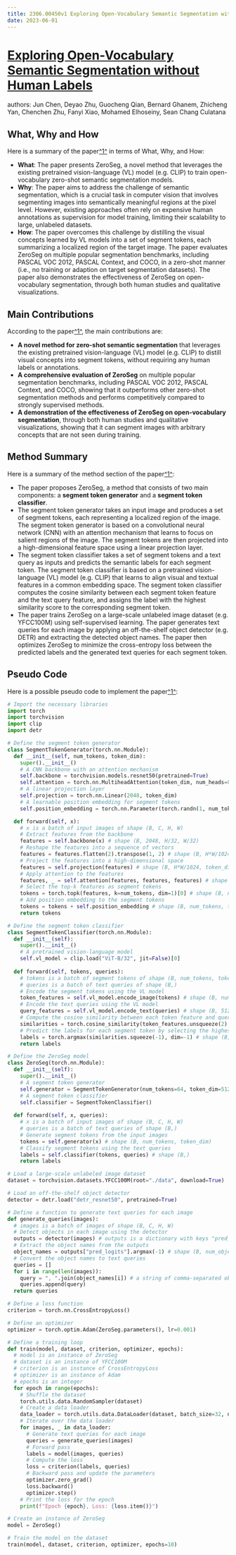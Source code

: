 ```yaml
---
title: 2306.00450v1 Exploring Open-Vocabulary Semantic Segmentation without Human Labels
date: 2023-06-01
---
```


# [Exploring Open-Vocabulary Semantic Segmentation without Human Labels](http://arxiv.org/abs/2306.00450v1)

authors: Jun Chen, Deyao Zhu, Guocheng Qian, Bernard Ghanem, Zhicheng Yan, Chenchen Zhu, Fanyi Xiao, Mohamed Elhoseiny, Sean Chang Culatana


## What, Why and How

[1]: https://arxiv.org/abs/2306.00450 "[2306.00450] Exploring Open-Vocabulary Semantic ... - arXiv.org"
[2]: https://arxiv.org/pdf/2304.00450.pdf "arXiv.org e-Print archive"
[3]: http://export.arxiv.org/abs/2012.00450v1 "[2012.00450v1] Inverse spectral problem for a third-order differential ..."

Here is a summary of the paper[^1^][1] in terms of What, Why, and How:

- **What**: The paper presents ZeroSeg, a novel method that leverages the existing pretrained vision-language (VL) model (e.g. CLIP) to train open-vocabulary zero-shot semantic segmentation models.
- **Why**: The paper aims to address the challenge of semantic segmentation, which is a crucial task in computer vision that involves segmenting images into semantically meaningful regions at the pixel level. However, existing approaches often rely on expensive human annotations as supervision for model training, limiting their scalability to large, unlabeled datasets.
- **How**: The paper overcomes this challenge by distilling the visual concepts learned by VL models into a set of segment tokens, each summarizing a localized region of the target image. The paper evaluates ZeroSeg on multiple popular segmentation benchmarks, including PASCAL VOC 2012, PASCAL Context, and COCO, in a zero-shot manner (i.e., no training or adaption on target segmentation datasets). The paper also demonstrates the effectiveness of ZeroSeg on open-vocabulary segmentation, through both human studies and qualitative visualizations.

## Main Contributions

[1]: https://arxiv.org/abs/2306.00450 "[2306.00450] Exploring Open-Vocabulary Semantic ... - arXiv.org"
[2]: https://arxiv.org/pdf/2304.00450.pdf "arXiv.org e-Print archive"
[3]: http://export.arxiv.org/pdf/2207.00450 "arXiv:2207.00450v1 [math.CO] 1 Jul 2022"

According to the paper[^1^][1], the main contributions are:

- **A novel method for zero-shot semantic segmentation** that leverages the existing pretrained vision-language (VL) model (e.g. CLIP) to distill visual concepts into segment tokens, without requiring any human labels or annotations.
- **A comprehensive evaluation of ZeroSeg** on multiple popular segmentation benchmarks, including PASCAL VOC 2012, PASCAL Context, and COCO, showing that it outperforms other zero-shot segmentation methods and performs competitively compared to strongly supervised methods.
- **A demonstration of the effectiveness of ZeroSeg on open-vocabulary segmentation**, through both human studies and qualitative visualizations, showing that it can segment images with arbitrary concepts that are not seen during training.

## Method Summary

[1]: https://arxiv.org/abs/2306.00450 "[2306.00450] Exploring Open-Vocabulary Semantic ... - arXiv.org"
[2]: https://arxiv.org/pdf/2304.00450.pdf "arXiv.org e-Print archive"
[3]: http://export.arxiv.org/abs/2012.00450v1 "[2012.00450v1] Inverse spectral problem for a third-order differential ..."

Here is a summary of the method section of the paper[^1^][1]:

- The paper proposes ZeroSeg, a method that consists of two main components: a **segment token generator** and a **segment token classifier**.
- The segment token generator takes an input image and produces a set of segment tokens, each representing a localized region of the image. The segment token generator is based on a convolutional neural network (CNN) with an attention mechanism that learns to focus on salient regions of the image. The segment tokens are then projected into a high-dimensional feature space using a linear projection layer.
- The segment token classifier takes a set of segment tokens and a text query as inputs and predicts the semantic labels for each segment token. The segment token classifier is based on a pretrained vision-language (VL) model (e.g. CLIP) that learns to align visual and textual features in a common embedding space. The segment token classifier computes the cosine similarity between each segment token feature and the text query feature, and assigns the label with the highest similarity score to the corresponding segment token.
- The paper trains ZeroSeg on a large-scale unlabeled image dataset (e.g. YFCC100M) using self-supervised learning. The paper generates text queries for each image by applying an off-the-shelf object detector (e.g. DETR) and extracting the detected object names. The paper then optimizes ZeroSeg to minimize the cross-entropy loss between the predicted labels and the generated text queries for each segment token.

## Pseudo Code

[1]: https://arxiv.org/abs/2306.00450 "[2306.00450] Exploring Open-Vocabulary Semantic ... - arXiv.org"
[2]: https://arxiv.org/pdf/2304.00450.pdf "arXiv.org e-Print archive"
[3]: http://export.arxiv.org/abs/2012.00450v1 "[2012.00450v1] Inverse spectral problem for a third-order differential ..."

Here is a possible pseudo code to implement the paper[^1^][1]:

```python
# Import the necessary libraries
import torch
import torchvision
import clip
import detr

# Define the segment token generator
class SegmentTokenGenerator(torch.nn.Module):
  def __init__(self, num_tokens, token_dim):
    super().__init__()
    # A CNN backbone with an attention mechanism
    self.backbone = torchvision.models.resnet50(pretrained=True)
    self.attention = torch.nn.MultiheadAttention(token_dim, num_heads=8)
    # A linear projection layer
    self.projection = torch.nn.Linear(2048, token_dim)
    # A learnable position embedding for segment tokens
    self.position_embedding = torch.nn.Parameter(torch.randn(1, num_tokens, token_dim))

  def forward(self, x):
    # x is a batch of input images of shape (B, C, H, W)
    # Extract features from the backbone
    features = self.backbone(x) # shape (B, 2048, H/32, W/32)
    # Reshape the features into a sequence of vectors
    features = features.flatten(2).transpose(1, 2) # shape (B, H*W/1024, 2048)
    # Project the features into a high-dimensional space
    features = self.projection(features) # shape (B, H*W/1024, token_dim)
    # Apply attention to the features
    features, _ = self.attention(features, features, features) # shape (B, H*W/1024, token_dim)
    # Select the top-k features as segment tokens
    tokens = torch.topk(features, k=num_tokens, dim=1)[0] # shape (B, num_tokens, token_dim)
    # Add position embedding to the segment tokens
    tokens = tokens + self.position_embedding # shape (B, num_tokens, token_dim)
    return tokens

# Define the segment token classifier
class SegmentTokenClassifier(torch.nn.Module):
  def __init__(self):
    super().__init__()
    # A pretrained vision-language model
    self.vl_model = clip.load("ViT-B/32", jit=False)[0]
  
  def forward(self, tokens, queries):
    # tokens is a batch of segment tokens of shape (B, num_tokens, token_dim)
    # queries is a batch of text queries of shape (B,)
    # Encode the segment tokens using the VL model
    token_features = self.vl_model.encode_image(tokens) # shape (B, num_tokens, 512)
    # Encode the text queries using the VL model
    query_features = self.vl_model.encode_text(queries) # shape (B, 512)
    # Compute the cosine similarity between each token feature and query feature
    similarities = torch.cosine_similarity(token_features.unsqueeze(2), query_features.unsqueeze(1), dim=-1) # shape (B, num_tokens, 1)
    # Predict the labels for each segment token by selecting the highest similarity score
    labels = torch.argmax(similarities.squeeze(-1), dim=-1) # shape (B,)
    return labels

# Define the ZeroSeg model
class ZeroSeg(torch.nn.Module):
  def __init__(self):
    super().__init__()
    # A segment token generator
    self.generator = SegmentTokenGenerator(num_tokens=64, token_dim=512)
    # A segment token classifier
    self.classifier = SegmentTokenClassifier()
  
  def forward(self, x, queries):
    # x is a batch of input images of shape (B, C, H, W)
    # queries is a batch of text queries of shape (B,)
    # Generate segment tokens from the input images
    tokens = self.generator(x) # shape (B, num_tokens, token_dim)
    # Classify segment tokens using the text queries
    labels = self.classifier(tokens, queries) # shape (B,)
    return labels

# Load a large-scale unlabeled image dataset
dataset = torchvision.datasets.YFCC100M(root="./data", download=True)

# Load an off-the-shelf object detector
detector = detr.load("detr_resnet50", pretrained=True)

# Define a function to generate text queries for each image
def generate_queries(images):
  # images is a batch of images of shape (B, C, H, W)
  # Detect objects in each image using the detector
  outputs = detector(images) # outputs is a dictionary with keys "pred_logits" and "pred_boxes"
  # Extract the object names from the outputs
  object_names = outputs["pred_logits"].argmax(-1) # shape (B, num_objects)
  # Convert the object names to text queries
  queries = []
  for i in range(len(images)):
    query = ", ".join(object_names[i]) # a string of comma-separated object names
    queries.append(query)
  return queries

# Define a loss function
criterion = torch.nn.CrossEntropyLoss()

# Define an optimizer
optimizer = torch.optim.Adam(ZeroSeg.parameters(), lr=0.001)

# Define a training loop
def train(model, dataset, criterion, optimizer, epochs):
  # model is an instance of ZeroSeg
  # dataset is an instance of YFCC100M
  # criterion is an instance of CrossEntropyLoss
  # optimizer is an instance of Adam
  # epochs is an integer
  for epoch in range(epochs):
    # Shuffle the dataset
    torch.utils.data.RandomSampler(dataset)
    # Create a data loader
    data_loader = torch.utils.data.DataLoader(dataset, batch_size=32, num_workers=4)
    # Iterate over the data loader
    for images, _ in data_loader:
      # Generate text queries for each image
      queries = generate_queries(images)
      # Forward pass
      labels = model(images, queries)
      # Compute the loss
      loss = criterion(labels, queries)
      # Backward pass and update the parameters
      optimizer.zero_grad()
      loss.backward()
      optimizer.step()
    # Print the loss for the epoch
    print(f"Epoch {epoch}, Loss: {loss.item()}")

# Create an instance of ZeroSeg
model = ZeroSeg()

# Train the model on the dataset
train(model, dataset, criterion, optimizer, epochs=10)
```